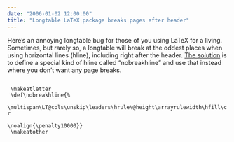 ```yaml
---
date: "2006-01-02 12:00:00"
title: "Longtable LaTeX package breaks pages after header"
---
```




Here&rsquo;s an annoying longtable bug for those of you using LaTeX for a living. Sometimes, but rarely so, a longtable will break at the oddest places when using horizontal lines (hline), including right after the header. [The solution](http://www.latex-project.org/cgi-bin/ltxbugs2html?pr=tools/2666&#038;category=Tools&#038;responsible=anyone&#038;state=anything&#038;keyword=longtable&#038;) is to define a special kind of hline called &ldquo;nobreakhline&rdquo; and use that instead where you don&rsquo;t want any page breaks.

<code><br/>
\\makeatletter<br/>
\\def\\nobreakhline{%<br/>
\\multispan\\LT@cols\\unskip\\leaders\\hrule\\@height\\arrayrulewidth\\hfill\\cr<br/>
\\noalign{\\penalty10000}}<br/>
\\makeatother<br/>
</code>

